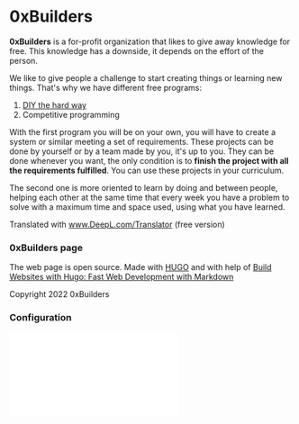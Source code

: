# 0xBuilders
**0xBuilders** is a for-profit organization that likes to give away knowledge for free. This knowledge has a downside, it depends on the effort of the person.

We like to give people a challenge to start creating things or learning new things. That's why we have different free programs:
1. [DIY the hard way](https://github.com/DIY-the-hard-way)
2. Competitive programming

With the first program you will be on your own, you will have to create a system or similar meeting a set of requirements. These projects can be done by yourself or by a team made by you, it's up to you. They can be done whenever you want, the only condition is to **finish the project with all the requirements fulfilled**. You can use these projects in your curriculum.

The second one is more oriented to learn by doing and between people, helping each other at the same time that every week you have a problem to solve with a maximum time and space used, using what you have learned.

Translated with www.DeepL.com/Translator (free version)

### 0xBuilders page
The web page is open source. Made with [HUGO](https://gohugo.io/) and with help of [Build Websites with Hugo: Fast Web Development with Markdown](https://www.amazon.es/Build-Websites-Hugo-Development-Markdown/dp/1680507265)

Copyright 2022 0xBuilders

### Configuration
![here](./setup.md)
